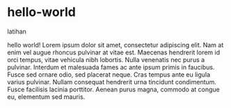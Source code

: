# hello-world
latihan

hello world!
  Lorem ipsum dolor sit amet, consectetur adipiscing elit. Nam at enim vel augue rhoncus pulvinar at vitae est. Maecenas hendrerit lorem id orci tempus, vitae vehicula nibh lobortis. Nulla venenatis nec purus a pulvinar. Interdum et malesuada fames ac ante ipsum primis in faucibus. Fusce sed ornare odio, sed placerat neque. Cras tempus ante eu ligula varius pulvinar. Nullam consequat hendrerit urna tincidunt condimentum. Fusce facilisis lacinia porttitor. Aenean purus magna, commodo at congue eu, elementum sed mauris.
